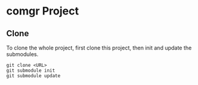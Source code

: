 comgr Project
=============

Clone
-----
To clone the whole project, first clone this project, then init and update the submodules.

    git clone <URL>
    git submodule init
    git submodule update
